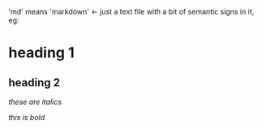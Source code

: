 'md' means 'markdown' <- just a text file with a bit of semantic signs in it, eg:

# heading 1

## heading 2

_these are italics_

*this is bold*
